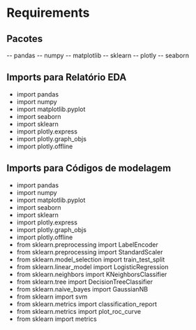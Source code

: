 # Requirements

## Pacotes

-- pandas
-- numpy
-- matplotlib
-- sklearn
-- plotly
-- seaborn


## Imports para Relatório EDA

- import pandas
- import numpy
- import matplotlib.pyplot
- import seaborn
- import sklearn
- import plotly.express
- import plotly.graph_objs
- import plotly.offline

## Imports para Códigos de modelagem

- import pandas
- import numpy
- import matplotlib.pyplot
- import seaborn
- import sklearn
- import plotly.express
- import plotly.graph_objs
- import plotly.offline
- from sklearn.preprocessing import LabelEncoder
- from sklearn.preprocessing import StandardScaler
- from sklearn.model_selection import train_test_split
- from sklearn.linear_model import LogisticRegression
- from sklearn.neighbors import KNeighborsClassifier
- from sklearn.tree import DecisionTreeClassifier
- from sklearn.naive_bayes import GaussianNB
- from sklearn import svm
- from sklearn.metrics import classification_report
- from sklearn.metrics import plot_roc_curve
- from sklearn import metrics
